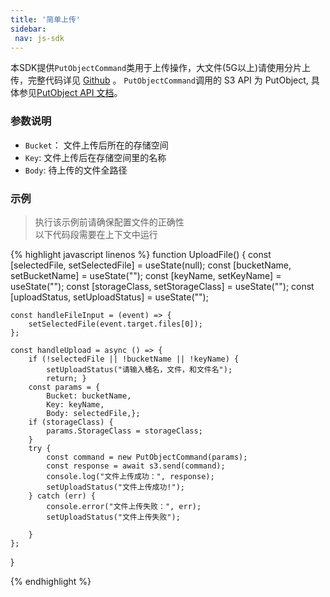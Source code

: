```yaml
--- 
title: '简单上传'
sidebar:
 nav: js-sdk
---
```

本SDK提供`PutObjectCommand`类用于上传操作，大文件(5G以上)请使用分片上传，完整代码详见 [Github](https://github.com/aws/aws-sdk-js-v3/blob/main/clients/client-s3/src/commands/PutObjectCommand.ts) 。
`PutObjectCommand`调用的 S3 API 为 PutObject, 具体参见[PutObject API 文档](https://docs.aws.amazon.com/AmazonS3/latest/API/API_PutObject.html)。

### 参数说明
- `Bucket`： 文件上传后所在的存储空间
- `Key`: 文件上传后在存储空间里的名称
- `Body`: 待上传的文件全路径



### 示例
> 执行该示例前请确保配置文件的正确性<br>以下代码段需要在上下文中运行

<div class="copyable" markdown="1">
{% highlight javascript linenos %}
function UploadFile() {
    const [selectedFile, setSelectedFile] = useState(null);
    const [bucketName, setBucketName] = useState("");  
    const [keyName, setKeyName] = useState("");  
    const [storageClass, setStorageClass] = useState("");
    const [uploadStatus, setUploadStatus] = useState("");

    const handleFileInput = (event) => {
        setSelectedFile(event.target.files[0]);
    };

    const handleUpload = async () => {
        if (!selectedFile || !bucketName || !keyName) {
            setUploadStatus("请输入桶名，文件，和文件名");
            return; }
        const params = {
            Bucket: bucketName,  
            Key: keyName,  
            Body: selectedFile,};
        if (storageClass) {
            params.StorageClass = storageClass;
        }
        try {
            const command = new PutObjectCommand(params);
            const response = await s3.send(command);
            console.log("文件上传成功：", response);
            setUploadStatus("文件上传成功!");
        } catch (err) {
            console.error("文件上传失败：", err);
            setUploadStatus("文件上传失败");
          
        }
    };
}

{% endhighlight %}
</div>
